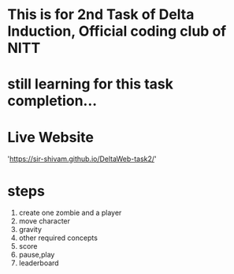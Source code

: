 # This is for 2nd Task of Delta Induction, Official coding club of NITT 
# still learning for this task completion... 


# Live Website
'https://sir-shivam.github.io/DeltaWeb-task2/'

# steps 
1. <strikethrough>create one zombie and a player</strikethrough>
2. move character
3. gravity
4. other required concepts 
5. score
6. pause,play
7. leaderboard